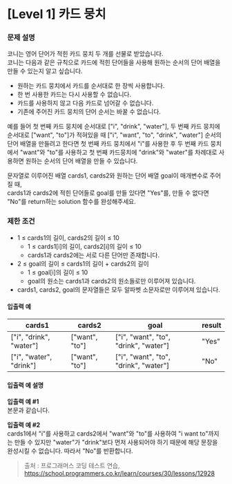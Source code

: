 # [Level 1] 카드 뭉치

### 문제 설명
코니는 영어 단어가 적힌 카드 뭉치 두 개를 선물로 받았습니다.  
코니는 다음과 같은 규칙으로 카드에 적힌 단어들을 사용해 원하는 순서의 단어 배열을 만들 수 있는지 알고 싶습니다.
- 원하는 카드 뭉치에서 카드를 순서대로 한 장씩 사용합니다.
- 한 번 사용한 카드는 다시 사용할 수 없습니다.
- 카드를 사용하지 않고 다음 카드로 넘어갈 수 없습니다.
- 기존에 주어진 카드 뭉치의 단어 순서는 바꿀 수 없습니다. 
 
예를 들어 첫 번째 카드 뭉치에 순서대로 ["i", "drink", "water"], 두 번째 카드 뭉치에 순서대로 ["want", "to"]가 적혀있을 때 ["i", "want", "to", "drink", "water"] 순서의 단어 배열을 만들려고 한다면 첫 번째 카드 뭉치에서 "i"를 사용한 후 두 번째 카드 뭉치에서 "want"와 "to"를 사용하고 첫 번째 카드뭉치에 "drink"와 "water"를 차례대로 사용하면 원하는 순서의 단어 배열을 만들 수 있습니다.
  
문자열로 이루어진 배열 cards1, cards2와 원하는 단어 배열 goal이 매개변수로 주어질 때,  
cards1과 cards2에 적힌 단어들로 goal를 만들 있다면 "Yes"를, 만들 수 없다면 "No"를 return하는 solution 함수를 완성해주세요.

### 제한 조건
- 1 ≤ cards1의 길이, cards2의 길이 ≤ 10
  - 1 ≤ cards1[i]의 길이, cards2[i]의 길이 ≤ 10
  - cards1과 cards2에는 서로 다른 단어만 존재합니다.
- 2 ≤ goal의 길이 ≤ cards1의 길이 + cards2의 길이
  - 1 ≤ goal[i]의 길이 ≤ 10
  - goal의 원소는 cards1과 cards2의 원소들로만 이루어져 있습니다.
- cards1, cards2, goal의 문자열들은 모두 알파벳 소문자로만 이루어져 있습니다.

#### 입출력 예
|cards1|cards2|goal|result|
|---|---|---|---|
|["i", "drink", "water"]|["want", "to"]|["i", "want", "to", "drink", "water"]|"Yes"|
|["i", "water", "drink"]|["want", "to"]|["i", "want", "to", "drink", "water"]|"No"|

#### 입출력 예 설명

**입출력 예 #1**  
본문과 같습니다.

**입출력 예 #2**  
cards1에서 "i"를 사용하고 cards2에서 "want"와 "to"를 사용하여 "i want to"까지는 만들 수 있지만 "water"가 "drink"보다 먼저 사용되어야 하기 때문에 해당 문장을 완성시킬 수 없습니다. 따라서 "No"를 반환합니다.

>출처 : 프로그래머스 코딩 테스트 연습, https://school.programmers.co.kr/learn/courses/30/lessons/12928
